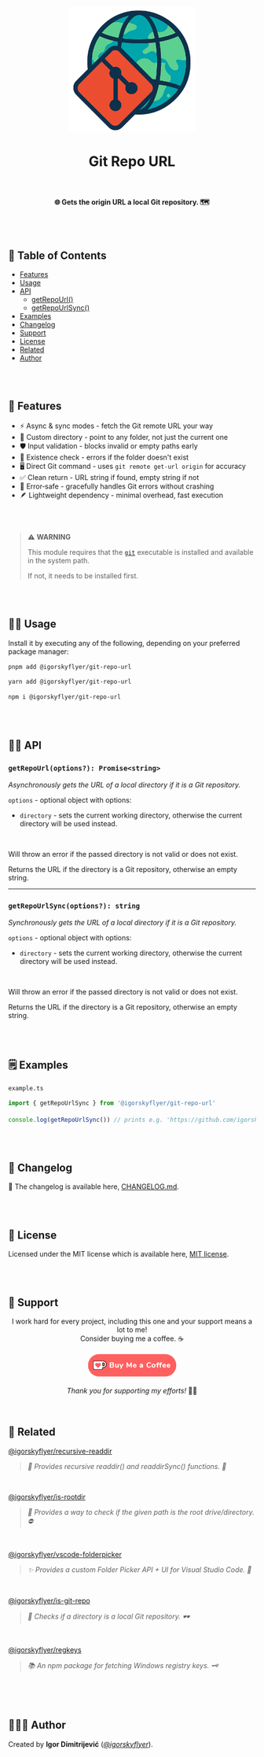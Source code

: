 <div align="center">
  <img src="https://raw.githubusercontent.com/igorskyflyer/npm-git-repo-url/main/media/git-repo-url.png" alt="Icon of Git Repo URL" width="256" height="256">
  <h1>Git Repo URL</h1>
</div>

<br>

<h4 align="center">
  🌐 Gets the origin URL a local Git repository. 🗺️
</h4>

<br>
<br>

## 📃 Table of Contents

- [Features](#-features)
- [Usage](#-usage)
- [API](#-api)
  - [getRepoUrl()](#getrepourloptions-promisestring)
  - [getRepoUrlSync()](#getrepourlsyncoptions-string)
- [Examples](#️-examples)
- [Changelog](#-changelog)
- [Support](#-support)
- [License](#-license)
- [Related](#-related)
- [Author](#-author)

<br>
<br>

## 🤖 Features

- ⚡ Async & sync modes - fetch the Git remote URL your way
- 📂 Custom directory - point to any folder, not just the current one
- 🛡 Input validation - blocks invalid or empty paths early
- 🚫 Existence check - errors if the folder doesn't exist
- 🖥 Direct Git command - uses `git remote get-url origin` for accuracy
- ✅ Clean return - URL string if found, empty string if not
- 🧩 Error‑safe - gracefully handles Git errors without crashing
- 🪶 Lightweight dependency - minimal overhead, fast execution

<br>
<br>

> ⚠️ **WARNING**
>
> This module requires that the [`git`](https://git-scm.com) executable is installed and available in the system path.
>
> If not, it needs to be installed first.
>

<br>
<br>

## 🕵🏼 Usage

Install it by executing any of the following, depending on your preferred package manager:

```bash
pnpm add @igorskyflyer/git-repo-url
```

```bash
yarn add @igorskyflyer/git-repo-url
```

```bash
npm i @igorskyflyer/git-repo-url
```

<br>
<br>

## 🤹🏼 API

### `getRepoUrl(options?): Promise<string>`

*Asynchronously gets the URL of a local directory if it is a Git repository.*  

`options` - optional object with options:
  - `directory` - sets the current working directory, otherwise the current directory will be used instead.  
  
<br>

Will throw an error if the passed directory is not valid or does not exist.

Returns the URL if the directory is a Git repository, otherwise an empty string.

---

### `getRepoUrlSync(options?): string`

*Synchronously gets the URL of a local directory if it is a Git repository.*  

`options` - optional object with options:
  - `directory` - sets the current working directory, otherwise the current directory will be used instead.  

<br>

Will throw an error if the passed directory is not valid or does not exist.

Returns the URL if the directory is a Git repository, otherwise an empty string.


<br>
<br>

## 🗒️ Examples

`example.ts`
```ts
import { getRepoUrlSync } from '@igorskyflyer/git-repo-url'

console.log(getRepoUrlSync()) // prints e.g. 'https://github.com/igorskyflyer/npm-duoscribi'
```


<br>
<br>

## 📝 Changelog

📑 The changelog is available here, [CHANGELOG.md](https://github.com/igorskyflyer/npm-git-repo-url/blob/main/CHANGELOG.md).

<br>
<br>

## 🪪 License

Licensed under the MIT license which is available here, [MIT license](https://github.com/igorskyflyer/npm-git-repo-url/blob/main/LICENSE).

<br>
<br>

## 💖 Support

<div align="center">
  I work hard for every project, including this one and your support means a lot to me!
  <br>
  Consider buying me a coffee. ☕
  <br>
  <br>
  <a href="https://ko-fi.com/igorskyflyer" target="_blank"><img src="https://raw.githubusercontent.com/igorskyflyer/igorskyflyer/main/assets/ko-fi.png" alt="Donate to igorskyflyer" width="180" height="46"></a>
  <br>
  <br>
  <em>Thank you for supporting my efforts!</em> 🙏😊
</div>

<br>
<br>

## 🧬 Related

[@igorskyflyer/recursive-readdir](https://www.npmjs.com/package/@igorskyflyer/recursive-readdir)

> _📖 Provides recursive readdir() and readdirSync() functions. 📁_

<br>

[@igorskyflyer/is-rootdir](https://www.npmjs.com/package/@igorskyflyer/is-rootdir)

> _🔼 Provides a way to check if the given path is the root drive/directory. ⛔_

<br>

[@igorskyflyer/vscode-folderpicker](https://www.npmjs.com/package/@igorskyflyer/vscode-folderpicker)

> _✨ Provides a custom Folder Picker API + UI for Visual Studio Code. 🎨_

<br>

[@igorskyflyer/is-git-repo](https://www.npmjs.com/package/@igorskyflyer/is-git-repo)

> _🐸 Checks if a directory is a local Git repository. 🕶️_

<br>

[@igorskyflyer/regkeys](https://www.npmjs.com/package/@igorskyflyer/regkeys)

> _📚 An npm package for fetching Windows registry keys. 🗝_


<br>
<br>
<br>

## 👨🏻‍💻 Author
Created by **Igor Dimitrijević** ([*@igorskyflyer*](https://github.com/igorskyflyer/)).
